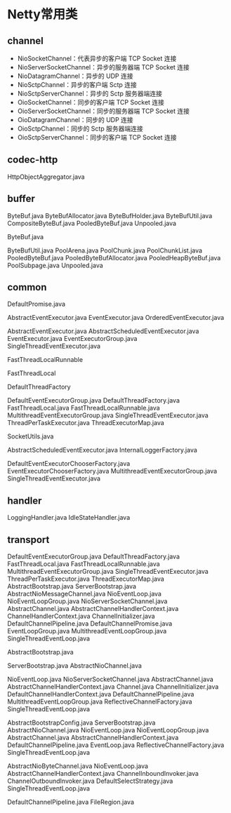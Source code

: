 # Netty常用类

## channel

- NioSocketChannel：代表异步的客户端 TCP Socket 连接
-  NioServerSocketChannel：异步的服务器端 TCP Socket 连接
-  NioDatagramChannel：异步的 UDP 连接
-  NioSctpChannel：异步的客户端 Sctp 连接
-  NioSctpServerChannel：异步的 Sctp 服务器端连接
-  OioSocketChannel：同步的客户端 TCP Socket 连接
-  OioServerSocketChannel：同步的服务器端 TCP Socket 连接
-  OioDatagramChannel：同步的 UDP 连接
-  OioSctpChannel：同步的 Sctp 服务器端连接
-  OioSctpServerChannel：同步的客户端 TCP Socket 连接

## codec-http

HttpObjectAggregator.java



##  buffer

ByteBuf.java
ByteBufAllocator.java
ByteBufHolder.java
ByteBufUtil.java
CompositeByteBuf.java
PooledByteBuf.java
Unpooled.java

ByteBuf.java

ByteBufUtil.java
PoolArena.java
PoolChunk.java
PoolChunkList.java
PooledByteBuf.java
PooledByteBufAllocator.java
PooledHeapByteBuf.java
PoolSubpage.java
Unpooled.java

##  common

DefaultPromise.java

AbstractEventExecutor.java
EventExecutor.java
OrderedEventExecutor.java

AbstractEventExecutor.java
AbstractScheduledEventExecutor.java
EventExecutor.java
EventExecutorGroup.java
SingleThreadEventExecutor.java

FastThreadLocalRunnable

FastThreadLocal

 DefaultThreadFactory 

DefaultEventExecutorGroup.java
DefaultThreadFactory.java
FastThreadLocal.java
FastThreadLocalRunnable.java
MultithreadEventExecutorGroup.java
SingleThreadEventExecutor.java
ThreadPerTaskExecutor.java
ThreadExecutorMap.java

SocketUtils.java

AbstractScheduledEventExecutor.java
InternalLoggerFactory.java

DefaultEventExecutorChooserFactory.java
EventExecutorChooserFactory.java
MultithreadEventExecutorGroup.java
SingleThreadEventExecutor.java

## handler

LoggingHandler.java
IdleStateHandler.java

## transport

DefaultEventExecutorGroup.java
DefaultThreadFactory.java
FastThreadLocal.java
FastThreadLocalRunnable.java
MultithreadEventExecutorGroup.java
SingleThreadEventExecutor.java
ThreadPerTaskExecutor.java
ThreadExecutorMap.java
AbstractBootstrap.java
ServerBootstrap.java
AbstractNioMessageChannel.java
NioEventLoop.java
NioEventLoopGroup.java
NioServerSocketChannel.java
AbstractChannel.java
AbstractChannelHandlerContext.java
ChannelHandlerContext.java
ChannelInitializer.java
DefaultChannelPipeline.java
DefaultChannelPromise.java
EventLoopGroup.java
MultithreadEventLoopGroup.java
SingleThreadEventLoop.java

AbstractBootstrap.java

ServerBootstrap.java
AbstractNioChannel.java

NioEventLoop.java
NioServerSocketChannel.java
AbstractChannel.java
AbstractChannelHandlerContext.java
Channel.java
ChannelInitializer.java
DefaultChannelHandlerContext.java
DefaultChannelPipeline.java
MultithreadEventLoopGroup.java
ReflectiveChannelFactory.java
SingleThreadEventLoop.java

AbstractBootstrapConfig.java
ServerBootstrap.java
AbstractNioChannel.java
NioEventLoop.java
NioEventLoopGroup.java
AbstractChannel.java
AbstractChannelHandlerContext.java
DefaultChannelPipeline.java
EventLoop.java
ReflectiveChannelFactory.java
SingleThreadEventLoop.java

AbstractNioByteChannel.java
NioEventLoop.java
AbstractChannelHandlerContext.java
ChannelInboundInvoker.java
ChannelOutboundInvoker.java
DefaultSelectStrategy.java
SingleThreadEventLoop.java

DefaultChannelPipeline.java
FileRegion.java